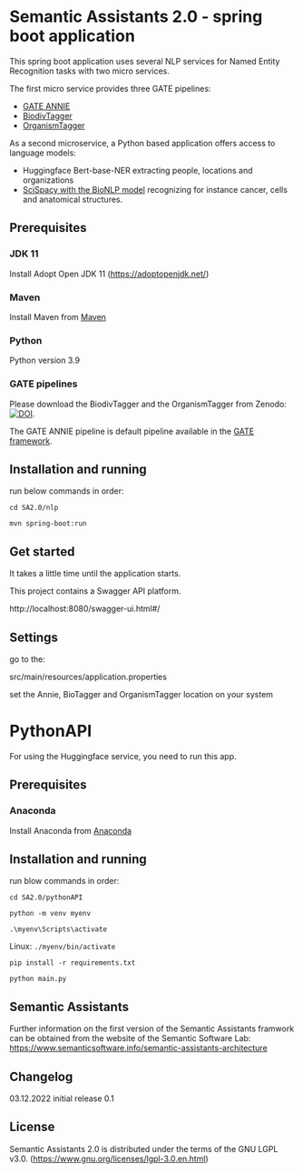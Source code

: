 # Semantic Assistants 2.0 - spring boot application

This spring boot application uses several NLP services for Named Entity Recognition tasks with two micro services.

The first micro service provides three GATE pipelines:

* [GATE ANNIE](https://github.com/GateNLP)
* [BiodivTagger](https://github.com/fusion-jena/BiodivTagger)
* [OrganismTagger](https://www.semanticsoftware.info/organism-tagger)

As a second microservice, a Python based application offers access to language models:

* Huggingface Bert-base-NER extracting people, locations and organizations
* [SciSpacy with the BioNLP model](https://github.com/allenai/scispacy) recognizing for instance cancer, cells and anatomical structures. 

## Prerequisites

### JDK 11
Install Adopt Open JDK 11 (https://adoptopenjdk.net/)

### Maven
Install Maven from [Maven](https://maven.apache.org/install.html "Download Maven")

### Python

Python version 3.9

### GATE pipelines

Please download the BiodivTagger and the OrganismTagger from Zenodo: [![DOI](https://zenodo.org/badge/DOI/10.5281/zenodo.7441627.svg)](https://doi.org/10.5281/zenodo.7441627).

The GATE ANNIE pipeline is default pipeline available in the [GATE framework](https://github.com/GateNLP).


## Installation and running

run below commands in order:


```cd SA2.0/nlp```

```mvn spring-boot:run```

## Get started
It takes a little time until the application starts.

This project contains a Swagger API platform.

http://localhost:8080/swagger-ui.html#/

## Settings

go to the:

src/main/resources/application.properties

set the Annie, BioTagger and OrganismTagger location on your system

# PythonAPI

For using the Huggingface service, you need to run this app.

## Prerequisites

### Anaconda

Install Anaconda from [Anaconda](https://docs.conda.io/projects/conda/en/latest/user-guide/install/index.html "Download Python")


## Installation and running

run blow commands in order:

```cd SA2.0/pythonAPI```

```python -m venv myenv```

```.\myenv\Scripts\activate```

Linux: ```./myenv/bin/activate```

```pip install -r requirements.txt```

```python main.py```

## Semantic Assistants

Further information on the first version of the Semantic Assistants framwork can be obtained from the website of the Semantic Software Lab: https://www.semanticsoftware.info/semantic-assistants-architecture

## Changelog

03.12.2022 initial release 0.1

## License
Semantic Assistants 2.0 is distributed under the terms of the GNU LGPL v3.0. (https://www.gnu.org/licenses/lgpl-3.0.en.html) 

